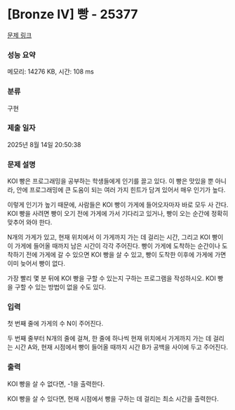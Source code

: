 # [Bronze IV] 빵 - 25377 

[문제 링크](https://www.acmicpc.net/problem/25377) 

### 성능 요약

메모리: 14276 KB, 시간: 108 ms

### 분류

구현

### 제출 일자

2025년 8월 14일 20:50:38

### 문제 설명

<p>KOI 빵은 프로그래밍을 공부하는 학생들에게 인기를 끌고 있다. 이 빵은 맛있을 뿐 아니라, 안에 프로그래밍에 큰 도움이 되는 여러 가지 힌트가 담겨 있어서 매우 인기가 높다.</p>

<p>이렇게 인기가 높기 때문에, 사람들은 KOI 빵이 가게에 들어오자마자 바로 모두 사 간다. KOI 빵을 사려면 빵이 오기 전에 가게에 가서 기다리고 있거나, 빵이 오는 순간에 정확히 맞추어 와야 한다.</p>

<p>N개의 가게가 있고, 현재 위치에서 이 가게까지 가는 데 걸리는 시간, 그리고 KOI 빵이 이 가게에 들어올 때까지 남은 시간이 각각 주어진다. 빵이 가게에 도착하는 순간이나 도착하기 전에 가게에 갈 수 있으면 KOI 빵을 살 수 있고, 빵이 도착한 이후에 가게에 가면 이미 늦어서 빵이 없다.</p>

<p>가장 빨리 몇 분 뒤에 KOI 빵을 구할 수 있는지 구하는 프로그램을 작성하시오. KOI 빵을 구할 수 있는 방법이 없을 수도 있다.</p>

### 입력 

 <p>첫 번째 줄에 가게의 수 N이 주어진다.</p>

<p>두 번째 줄부터 N개의 줄에 걸쳐, 한 줄에 하나씩 현재 위치에서 가게까지 가는 데 걸리는 시간 A와, 현재 시점에서 빵이 들어올 때까지 시간 B가 공백을 사이에 두고 주어진다.</p>

### 출력 

 <p>KOI 빵을 살 수 없다면, -1을 출력한다.</p>

<p>KOI 빵을 살 수 있다면, 현재 시점에서 빵을 구하는 데 걸리는 최소 시간을 출력한다.</p>

